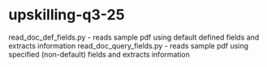 # upskilling-q3-25

read_doc_def_fields.py - reads sample pdf using default defined fields and extracts information
read_doc_query_fields.py - reads sample pdf using specified (non-default) fields and extracts information
